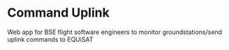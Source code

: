 # Command Uplink

Web app for BSE flight software engineers to monitor groundstations/send uplink commands to EQUiSAT
